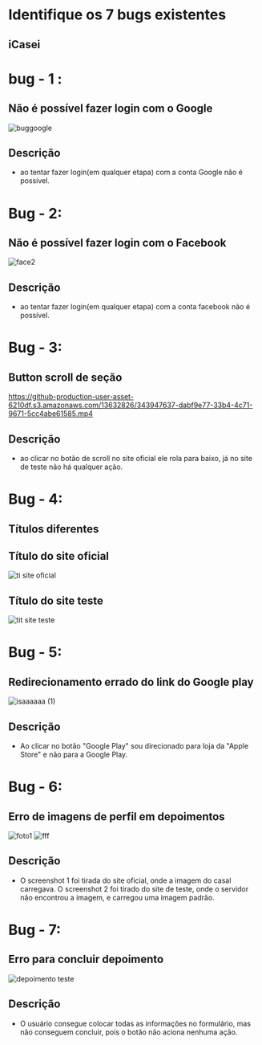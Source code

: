 # Identifique os 7 bugs existentes

## iCasei

# bug - 1 :
## Não é possível fazer login com o Google
![buggoogle](https://github.com/isa-reira-hub/QA-FCC/assets/158104466/521380ab-fc9a-4bae-bd22-0ccf1e566859)

## Descrição

- ao tentar fazer login(em qualquer etapa) com a conta Google não é possível.  



# Bug - 2:
## Não é possível fazer login com o Facebook
![face2](https://github.com/isa-reira-hub/QA-FCC/assets/158104466/0c99e55a-6eef-4cc3-8c92-70237c60ee34)

## Descrição
- ao tentar fazer login(em qualquer etapa) com a conta facebook não é possível. 



# Bug - 3:
##  Button scroll de seção

https://github-production-user-asset-6210df.s3.amazonaws.com/13632826/343947637-dabf9e77-33b4-4c71-9671-5cc4abe61585.mp4
## Descrição
- ao clicar no botão de scroll no site oficial ele rola para baixo, já no site de teste não há qualquer ação.  

# Bug - 4:
## Títulos diferentes

## Título do site oficial
![ti site oficial](https://github.com/isa-reira-hub/Teste-Analista-de-Qualidade/assets/158104466/f70209e3-19fc-4c3b-beb0-67ac59cf0172)


## Título do site teste
![tit site teste](https://github.com/isa-reira-hub/Teste-Analista-de-Qualidade/assets/158104466/bc3da685-748b-49d1-91c5-72dec5eb6b6f)


# Bug - 5:
## Redirecionamento errado do link do Google play 
![isaaaaaa (1)](https://github.com/isa-reira-hub/Teste-Analista-de-Qualidade/assets/158104466/2e08adf1-8bbd-4558-ab60-d85b0d6249ac)






## Descrição
- Ao clicar no botão "Google Play" sou direcionado para loja da "Apple Store" e não para a Google Play.

# Bug - 6:
## Erro de imagens de perfil em depoimentos
![foto1](https://github.com/isa-reira-hub/Teste-Analista-de-Qualidade/assets/158104466/590c9815-331f-4660-a628-71e25d6bcf58)
![fff](https://github.com/isa-reira-hub/Teste-Analista-de-Qualidade/assets/158104466/77253680-0fa4-44ca-8c44-0d69b077094c)





## Descrição
- O screenshot 1 foi tirada do site oficial, onde a imagem do casal carregava. O screenshot 2 foi tirado do site de teste, onde o servidor não encontrou a imagem, e carregou uma imagem padrão.

# Bug - 7:
## Erro para concluir depoimento
![depoimento teste](https://github.com/isa-reira-hub/Teste-Analista-de-Qualidade/assets/158104466/bb54ef64-6ee4-4ead-9c33-5b96de3a657d)



## Descrição
- O usuário consegue colocar todas as informações no formulário, mas não conseguem concluir, pois o botão não aciona nenhuma ação.


